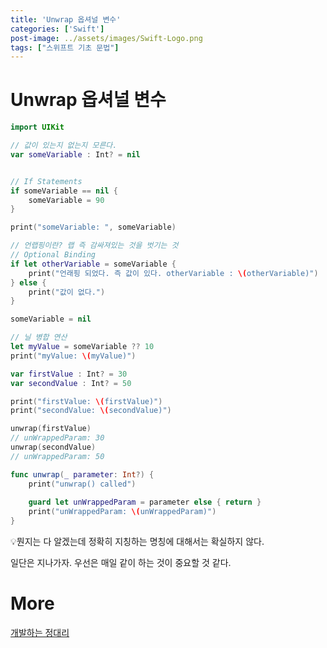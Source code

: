 ```yaml
---
title: 'Unwrap 옵셔널 변수'
categories: ['Swift']
post-image: ../assets/images/Swift-Logo.png
tags: ["스위프트 기초 문법"]
---
```


# Unwrap 옵셔널 변수

```swift
import UIKit

// 값이 있는지 없는지 모른다.
var someVariable : Int? = nil


// If Statements
if someVariable == nil {
    someVariable = 90
}

print("someVariable: ", someVariable)

// 언랩핑이란? 랩 즉 감싸져있는 것을 벗기는 것
// Optional Binding
if let otherVariable = someVariable {
    print("언래핑 되었다. 즉 값이 있다. otherVariable : \(otherVariable)")
} else {
    print("값이 없다.")
}

someVariable = nil

// 닐 병합 연산
let myValue = someVariable ?? 10
print("myValue: \(myValue)")

var firstValue : Int? = 30
var secondValue : Int? = 50

print("firstValue: \(firstValue)")
print("secondValue: \(secondValue)")

unwrap(firstValue)
// unWrappedParam: 30
unwrap(secondValue)
// unWrappedParam: 50

func unwrap(_ parameter: Int?) {
    print("unwrap() called")
    
    guard let unWrappedParam = parameter else { return }
    print("unWrappedParam: \(unWrappedParam)")
}
```

💡뭔지는 다 알겠는데 정확히 지칭하는 명칭에 대해서는 확실하지 않다.

일단은 지나가자. 우선은 매일 같이 하는 것이 중요할 것 같다.

# More

[개발하는 정대리](https://www.youtube.com/c/개발하는정대리/playlists])

